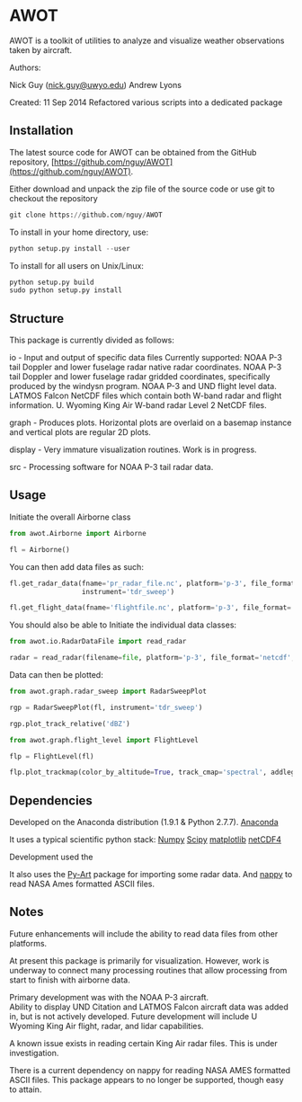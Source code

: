 AWOT
===============

AWOT is a toolkit of utilities to analyze and visualize weather
observations taken by aircraft.

Authors:

Nick Guy (nick.guy@uwyo.edu)
Andrew Lyons

Created:  11 Sep 2014   Refactored various scripts into a dedicated package

## Installation
The latest source code for AWOT can be obtained from the GitHub repository,
[https://github.com/nguy/AWOT](https://github.com/nguy/AWOT).

Either download and unpack the zip file of the source code or use git to checkout the repository

```python
git clone https://github.com/nguy/AWOT
```
To install in your home directory, use:
```python
python setup.py install --user
```
To install for all users on Unix/Linux:
```python
python setup.py build
sudo python setup.py install
```
 
## Structure
This package is currently divided as follows:

io - Input and output of specific data files
Currently supported:
	NOAA P-3 tail Doppler and lower fuselage radar native radar coordinates.
	NOAA P-3 tail Doppler and lower fuselage radar gridded coordinates, specifically produced by the windysn program.
	NOAA P-3 and UND flight level data.
	LATMOS Falcon NetCDF files which contain both W-band radar and flight information.
	U. Wyoming King Air W-band radar Level 2 NetCDF files.

graph - Produces plots.  Horizontal plots are overlaid on a basemap instance 
and vertical plots are regular 2D plots.

display - Very immature visualization routines.  Work is in progress.

src - Processing software for NOAA P-3 tail radar data.
 
## Usage
Initiate the overall Airborne class

```python
from awot.Airborne import Airborne

fl = Airborne()
```

You can then add data files as such:

```python
fl.get_radar_data(fname='pr_radar_file.nc', platform='p-3', file_format='netcdf', 
                  instrument='tdr_sweep')            
```

```python
fl.get_flight_data(fname='flightfile.nc', platform='p-3', file_format='netcdf')                
```

You should also be able to Initiate the individual data classes:

```python
from awot.io.RadarDataFile import read_radar

radar = read_radar(filename=file, platform='p-3', file_format='netcdf', instrument='tdr_sweep')
```

Data can then be plotted:
```python
from awot.graph.radar_sweep import RadarSweepPlot

rgp = RadarSweepPlot(fl, instrument='tdr_sweep')

rgp.plot_track_relative('dBZ')

from awot.graph.flight_level import FlightLevel

flp = FlightLevel(fl)

flp.plot_trackmap(color_by_altitude=True, track_cmap='spectral', addlegend=True, addtitle=True)
```

## Dependencies

Developed on the Anaconda distribution (1.9.1 & Python 2.7.7).
[Anaconda](https://store.continuum.io/cshop/anaconda/)

It uses a typical scientific python stack:
[Numpy](http://www.scipy.org)
[Scipy](http://www.scipy.org)
[matplotlib](http://matplotlib.org)
[netCDF4](http://code.google.com/p/netcdf4-python)

Development used the 

It also uses the [Py-Art](https://github.com/ARM-DOE/pyart) package for importing some radar data.
And [nappy](https://pypi.python.org/pypi/nappy/1.1.0) to read NASA Ames formatted ASCII files.

## Notes

Future enhancements will include the ability to read data files from other platforms.
  
At present this package is primarily for visualization.  However, work is underway to connect 
many processing routines that allow processing from start to finish with airborne data.

Primary development was with the NOAA P-3 aircraft.  
Ability to display UND Citation and LATMOS Falcon aircraft data was added in, but is not actively developed.
Future development will include U Wyoming King Air flight, radar, and lidar capabilities.

A known issue exists in reading certain King Air radar files.  This is under investigation. 

There is a current dependency on nappy for reading NASA AMES formatted ASCII files. 
This package appears to no longer be supported, though easy to attain.   



